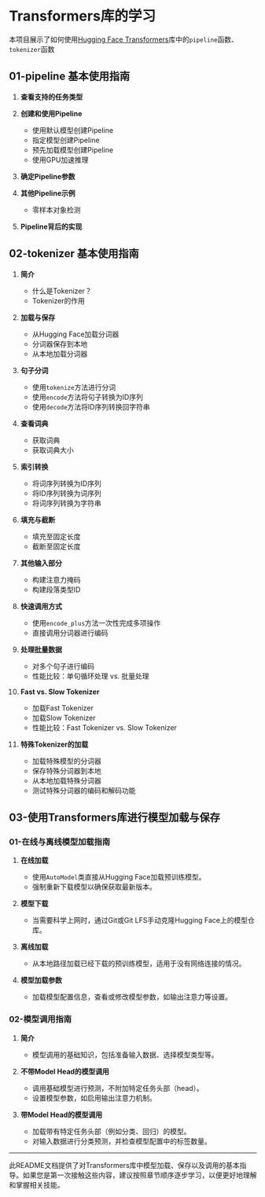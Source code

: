 
# Transformers库的学习

本项目展示了如何使用[Hugging Face Transformers](https://github.com/huggingface/transformers)库中的`pipeline`函数、`tokenizer`函数

## 01-pipeline 基本使用指南

1. **查看支持的任务类型**

2. **创建和使用Pipeline**
   - 使用默认模型创建Pipeline
   - 指定模型创建Pipeline
   - 预先加载模型创建Pipeline
   - 使用GPU加速推理

3. **确定Pipeline参数**

4. **其他Pipeline示例**
   - 零样本对象检测
   
5. **Pipeline背后的实现**


## 02-tokenizer 基本使用指南


1. **简介**
   - 什么是Tokenizer？
   - Tokenizer的作用

2. **加载与保存**
   - 从Hugging Face加载分词器
   - 分词器保存到本地
   - 从本地加载分词器

3. **句子分词**
   - 使用`tokenize`方法进行分词
   - 使用`encode`方法将句子转换为ID序列
   - 使用`decode`方法将ID序列转换回字符串

4. **查看词典**
   - 获取词典
   - 获取词典大小

5. **索引转换**
   - 将词序列转换为ID序列
   - 将ID序列转换为词序列
   - 将词序列转换为字符串

6. **填充与截断**
   - 填充至固定长度
   - 截断至固定长度

7. **其他输入部分**
   - 构建注意力掩码
   - 构建段落类型ID

8. **快速调用方式**
   - 使用`encode_plus`方法一次性完成多项操作
   - 直接调用分词器进行编码

9. **处理批量数据**
   - 对多个句子进行编码
   - 性能比较：单句循环处理 vs. 批量处理

10. **Fast vs. Slow Tokenizer**
    - 加载Fast Tokenizer
    - 加载Slow Tokenizer
    - 性能比较：Fast Tokenizer vs. Slow Tokenizer

11. **特殊Tokenizer的加载**
    - 加载特殊模型的分词器
    - 保存特殊分词器到本地
    - 从本地加载特殊分词器
    - 测试特殊分词器的编码和解码功能

 ## 03-使用Transformers库进行模型加载与保存


### 01-在线与离线模型加载指南

1. **在线加载**
   - 使用`AutoModel`类直接从Hugging Face加载预训练模型。
   - 强制重新下载模型以确保获取最新版本。

2. **模型下载**
   - 当需要科学上网时，通过Git或Git LFS手动克隆Hugging Face上的模型仓库。

3. **离线加载**
   - 从本地路径加载已经下载的预训练模型，适用于没有网络连接的情况。

4. **模型加载参数**
   - 加载模型配置信息，查看或修改模型参数，如输出注意力等设置。

### 02-模型调用指南

1. **简介**
   - 模型调用的基础知识，包括准备输入数据、选择模型类型等。

2. **不带Model Head的模型调用**
   - 调用基础模型进行预测，不附加特定任务头部（head）。
   - 设置模型参数，如启用输出注意力机制。

3. **带Model Head的模型调用**
   - 加载带有特定任务头部（例如分类、回归）的模型。
   - 对输入数据进行分类预测，并检查模型配置中的标签数量。

---

此README文档提供了对Transformers库中模型加载、保存以及调用的基本指导。如果您是第一次接触这些内容，建议按照章节顺序逐步学习，以便更好地理解和掌握相关技能。